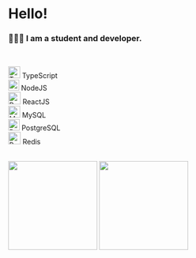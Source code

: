 # Hello!

### 👨🏻‍💻 I am a student and developer.

<br/>

<img src="https://api.iconify.design/logos-typescript-icon.svg" alt="TypeScript" width="24"/> TypeScript <br/>
<img src="https://api.iconify.design/logos-nodejs-icon.svg" alt="NodeJS" width="22" /> NodeJS <br/>
<img src="https://api.iconify.design/logos-react.svg" alt="React" width="25" /> ReactJS <br/>
<img src="https://api.iconify.design/logos-mysql.svg" alt="MySQL" width="24" /> MySQL <br/>
<img src="https://api.iconify.design/logos-postgresql.svg" alt="PostgreSQL" width="23" /> PostgreSQL <br/>
<img src="https://api.iconify.design/logos-redis.svg" alt="Redis" width="25" /> Redis 

<br/>

<img height="180em" src="https://github-readme-stats.vercel.app/api?username=rafaelsza&show_icons=true&theme=dracula&include_all_commits=true&count_private=true"/>
<img height="180em" src="https://github-readme-stats.vercel.app/api/top-langs/?username=rafaelsza&hide=ruby,java&layout=compact&theme=dracula"/>